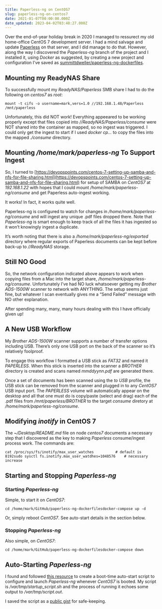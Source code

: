 ```yaml
---
title: Paperless-ng on CentOS7
slug: paperless-ng-on-centos7
date: 2021-01-07T00:00:00.000Z
date_updated: 2023-04-02T03:48:27.000Z
---
```


Over the end-of-year holiday break in 2020 I managed to ressurect my old home-office CentOS 7 development server.  I had a mind salvage and update [Paperless](https://github.com/the-paperless-project/paperless) on that server, and I did manage to do that.  However, along the way I discovered the *Paperless-ng* branch of the project and I installed it, using *Docker* as suggested, by creating a new project and configuration I’ve saved as [summittdweller/paperless-ng-dockerfiles](https://github.com/SummittDweller/paperless-ng-dockerfiles).

## Mounting my ReadyNAS Share

To successfully mount my *ReadyNAS/Paperless* SMB share I had to do the following on *centos7* as *root*:

    mount -t cifs -o username=mark,vers=1.0 //192.168.1.48/Paperless /mnt/paperless

Unfortunately, this did NOT work!  Everything appeeared to be working properly except that files copied into *//ReadyNAS/Paperless/consume* were NOT shared into the container as mapped, so no ingest was triggered.  I could only get the ingest to start if I used *docker cp…* to copy the files into the mapped *./consume* directory.

## Mounting */home/mark/paperless-ng* To Support Ingest

So, I turned to [https://devopspoints.com/centos-7-setting-up-samba-and-nfs-for-file-sharing.html](https://devopspoints.com/centos-7-setting-up-samba-and-nfs-for-file-sharing.html) for setup of SAMBA on *CentOS7* at *192.168.1.22* with hopes that I could mount */home/mark/paperless-ng/consume* and get Paperless auto-ingest working.

It works!  In fact, it works quite well.

Paperless-ng is configured to watch for changes in */home/mark/paperless-ng/consume* and will ingest any unique .pdf files dropped there.  Note that *Paperless-ng* is smart enough to keep track of all the files it has ingested so it won’t knowingly ingest a duplicate.

It’s worth noting that there is also a */home/mark/paperless-ng/exported* directory where regular exports of Paperless documents can be kept before back-up to *//ReadyNAS* storage.

## Still NO Good

So, the network configuration indicated above appears to work when copying files from a Mac into the target share, */home/mark/paperless-ng/consume*.  Unfortunately I’ve had NO luck whatsoever getting my *Brother ADS-1500W* scanner to network with ANYTHING.  The setup seems just fine, but whatever I scan eventually gives me a “Send Failed” message with NO other explanation.

After spending many, many, many hours dealing with this I have officially given up!

## A New USB Workflow

My *Brother ADS-1500W* scanner supports a number of transfer options including USB. There’s only one USB port on the back of the scanner so it’s relatively foolproof.

To engage this workflow I formatted a USB stick as *FAT32* and named it *PAPERLESS*.  When this stick is inserted into the scanner a *BROTHER* directory is created and scans named *mmddyynn.pdf* are generated there.

Once a set of documents has been scanned using the *to USB* profile, the USB stick can be removed from the scanner and plugged in to any *CentOS7* USB input port.  The *PAPERLESS* volume will automatically appear on the desktop and all that one must do is copy/paste (select and drag) each of the .pdf files from */mnt/paperless/BROTHER* to the target *consume* diretory at */home/mark/paperless-ng/consume*.

## Modifying *inotify* in CentOS 7

The *~/Desktop/README.md* file on node *centos7* documents a necessary step that I discovered as the key to making *Paperless* consume/ingest process work.  The commands are:

    cat /proc/sys/fs/inotify/max_user_watches          # default is 8192sudo sysctl fs.inotify.max_user_watdhes=1048576    # necessary increase

## Starting and Stopping *Paperless-ng*

### Starting *Paperless-ng*

Simple, to start it on *CentOS7*:

    cd /home/mark/GitHub/paperless-ng-dockerfilesdocker-compose up -d

Or, simply reboot *CentOS7*.  See auto-start details in the section below.

### Stopping *Paperless-ng*

Also simple, on *CentOS7*:

    cd /home/mark/GitHub/paperless-ng-dockerfilesdocker-compose down

## Auto-Starting *Paperless-ng*

I found and followed [this resource](https://www.thegeekdiary.com/centos-rhel-7-how-to-make-custom-script-to-run-automatically-during-boot/) to create a boot-time auto-start script to configure and launch *Paperless-ng* whenever *CentOS7* is booted.  My script is */var/tmp/startup_script.sh* and the process of running it echoes some output to */var/tmp/script.out*.

I saved the script as a [public gist](https://gist.github.com/SummittDweller/9e179f948faf0d30fe8069f684b7d762) for safe-keeping.

